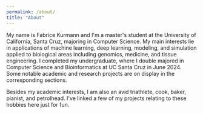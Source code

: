 ```yaml
---
permalink: /about/
title: "About"
---
```


My name is Fabrice Kurmann and I'm a master's student at the University of California, Santa Cruz, majoring in Computer Science. My main interests lie in applications of machine learning, deep learning, modeling, and simulation applied to biological areas including genomics, medicine, and tissue engineering. I completed my undergraduate, where I double majored in Computer Science and Bioinformatics at UC Santa Cruz in June 2024. Some notable academic and research projects are on display in the corresponding sections. 

Besides my academic interests, I am also an avid triathlete, cook, baker, pianist, and petrolhead. I've linked a few of my projects relating to these hobbies here just for fun.
